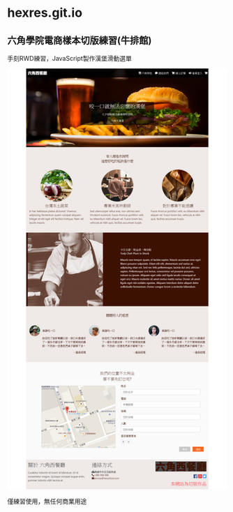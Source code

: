 # hexres.git.io

## 六角學院電商樣本切版練習(牛排館)

手刻RWD練習，JavaScript製作漢堡滑動選單

![image](https://github.com/sara05132002/hexres.git.io/blob/master/sara05132002.github.io_hexres.git.io_.png)

僅練習使用，無任何商業用途
